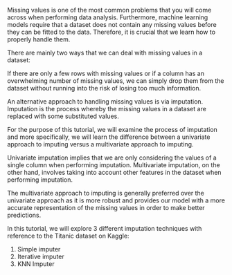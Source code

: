 Missing values is one of the most common problems that you will come across when performing data analysis. Furthermore, machine learning models require that a dataset does not contain any missing values before they can be fitted to the data. Therefore, it is crucial that we learn how to properly handle them.

There are mainly two ways that we can deal with missing values in a dataset:

If there are only a few rows with missing values or if a column has an overwhelming number of missing values, we can simply drop them from the dataset without running into the risk of losing too much information.

An alternative approach to handling missing values is via imputation. Imputation is the process whereby the missing values in a dataset are replaced with some substituted values.

For the purpose of this tutorial, we will examine the process of imputation and more specifically, we will learn the difference between a univariate approach to imputing versus a multivariate approach to imputing.

Univariate imputation implies that we are only considering the values of a single column when performing imputation. Multivariate imputation, on the other hand, involves taking into account other features in the dataset when performing imputation.

The multivariate approach to imputing is generally preferred over the univariate approach as it is more robust and provides our model with a more accurate representation of the missing values in order to make better predictions.

In this tutorial, we will explore 3 different imputation techniques with reference to the Titanic dataset on Kaggle:

1. Simple imputer
2. Iterative imputer
3. KNN Imputer
